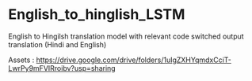 # English_to_hinglish_LSTM
English to Hingilsh translation model with relevant code switched output translation (Hindi and English)

Assets : https://drive.google.com/drive/folders/1uIgZXHYqmdxCciT-LwrPy9mFVIRroibv?usp=sharing
